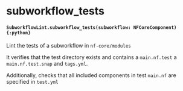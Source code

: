 # subworkflow\_tests

#### `SubworkflowLint.subworkflow_tests(subworkflow: NFCoreComponent){:python}`

Lint the tests of a subworkflow in `nf-core/modules`

It verifies that the test directory exists
and contains a `main.nf.test` a `main.nf.test.snap` and `tags.yml`.

Additionally, checks that all included components in test `main.nf` are specified in `test.yml`
